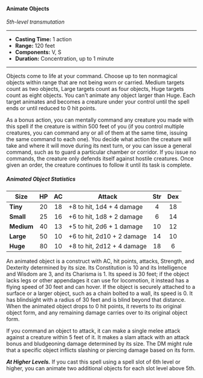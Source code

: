 #### Animate Objects
*5th-level transmutation*
___
- **Casting Time:** 1 action
- **Range:** 120 feet
- **Components:** V, S
- **Duration:** Concentration, up to 1 minute
---
Objects come to life at your command. Choose up to ten nonmagical objects within range that are not being worn or carried. Medium targets count as two objects, Large targets count as four objects, Huge targets count as eight objects. You can't animate any object larger than Huge. Each target animates and becomes a creature under your control until the spell ends or until reduced to 0 hit points.

As a bonus action, you can mentally command any creature you made with this spell if the creature is within 500 feet of you (if you control multiple creatures, you can command any or all of them at the same time, issuing the same command to each one). You decide what action the creature will take and where it will move during its next turn, or you can issue a general command, such as to guard a particular chamber or corridor. If you issue no commands, the creature only defends itself against hostile creatures. Once given an order, the creature continues to follow it until its task is complete.

##### Animated Object Statistics
| Size | HP | AC | Attack | Str | Dex |
|---|:---:|:---:|---|:---:|:---:|
| **Tiny** | 20 | 18 | +8 to hit, 1d4 + 4 damage | 4 | 18 |
| **Small** | 25 | 16 | +6 to hit, 1d8 + 2 damage | 6 | 14 |
| **Medium** | 40 | 13 | +5 to hit, 2d6 + 1 damage | 10 | 12 |
| **Large** | 50 | 10 | +6 to hit, 2d10 + 2 damage | 14 | 10 |
| **Huge** | 80 | 10 | +8 to hit, 2d12 + 4 damage | 18 | 6 |

An animated object is a construct with AC, hit points, attacks, Strength, and Dexterity determined by its size. Its Constitution is 10 and its Intelligence and Wisdom are 3, and its Charisma is 1. Its speed is 30 feet; if the object lacks legs or other appendages it can use for locomotion, it instead has a flying speed of 30 feet and can hover. If the object is securely attached to a surface or a larger object, such as a chain bolted to a wall, its speed is 0. It has blindsight with a radius of 30 feet and is blind beyond that distance. When the animated object drops to 0 hit points, it reverts to its original object form, and any remaining damage carries over to its original object form.

If you command an object to attack, it can make a single melee attack against a creature within 5 feet of it. It makes a slam attack with an attack bonus and bludgeoning damage determined by its size. The DM might rule that a specific object inflicts slashing or piercing damage based on its form.

***At Higher Levels.*** If you cast this spell using a spell slot of 6th level or higher, you can animate two additional objects for each slot level above 5th.